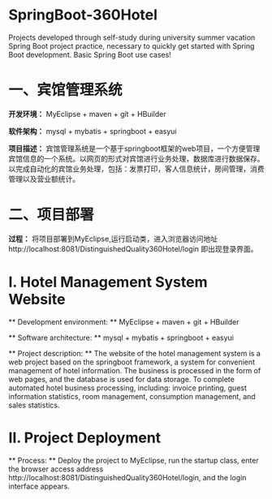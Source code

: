 ﻿# SpringBoot-360Hotel
Projects developed through self-study during university summer vacation
Spring Boot project practice, necessary to quickly get started with Spring Boot development.
Basic Spring Boot use cases!

# 一、宾馆管理系统
**开发环境：** MyEclipse + maven + git + HBuilder

**软件架构：** mysql + mybatis + springboot + easyui

**项目描述：** 宾馆管理系统是一个基于springboot框架的web项目，一个方便管理宾馆信息的一个系统。以网页的形式对宾馆进行业务处理，数据库进行数据保存。以完成自动化的宾馆业务处理，包括：发票打印，客人信息统计，房间管理，消费管理以及营业额统计。

# 二、项目部署
**过程：** 将项目部署到MyEclipse,运行启动类，进入浏览器访问地址 http://localhost:8081/DistinguishedQuality360Hotel/login 即出现登录界面。


# Ⅰ. Hotel Management System Website
** Development environment: ** MyEclipse + maven + git + HBuilder

** Software architecture: ** mysql + mybatis + springboot + easyui

** Project description: ** The website of the hotel management system is a web project based on the springboot framework, a system for convenient management of hotel information. The business is processed in the form of web pages, and the database is used for data storage. To complete automated hotel business processing, including: invoice printing, guest information statistics, room management, consumption management, and sales statistics.

# Ⅱ. Project Deployment
** Process: ** Deploy the project to MyEclipse, run the startup class, enter the browser access address http://localhost:8081/DistinguishedQuality360Hotel/login, and the login interface appears.
